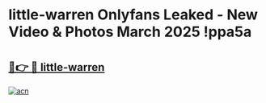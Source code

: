 # little-warren Onlyfans Leaked - New Video & Photos March 2025 !ppa5a

# <h2><a href="https://84qm1u.iuczelnia.edu.pl?title=little-warren&ref=ppa5a">🔗👉 🔴 little-warren</a></h2>

[![acn](https://github.com/user-attachments/assets/0f9c940e-d8b0-45ae-aac7-cd30a18b3e1c)](https://84qm1u.iuczelnia.edu.pl?title=little-warren&ref=ppa5a)

